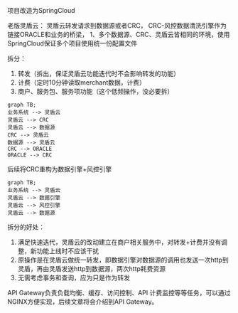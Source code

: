 项目改造为SpringCloud

老版灵盾云：
灵盾云转发请求到数据源或者CRC，
CRC-风控数据清洗引擎作为链接ORACLE和业务的桥梁，
1、多个数据源、CRC、灵盾云皆相同的环境，使用SpringCloud保证多个项目使用统一份配置文件

拆分：
1. 转发（拆出，保证灵盾云功能迭代时不会影响转发的功能）
2. 计费（定时10分钟读取merchant数据，计费）
3. 商户、服务包、服务项功能（这个低频操作，没必要拆）

```mermaid
graph TB;
业务系统 --> 灵盾云
灵盾云 --> CRC
灵盾云 --> 数据源
CRC --> 灵盾云
数据源 --> 灵盾云
CRC --> ORACLE
ORACLE --> CRC
```

后续将CRC重构为数据引擎+风控引擎
```mermaid
graph TB;
业务系统 --> 灵盾云
灵盾云 --> 数据引擎
灵盾云 --> 风控引擎
灵盾云 --> 数据源
```

拆分的好处：
1. 满足快速迭代，灵盾云的改动建立在商户相关服务中，对转发+计费并没有调整，新功能上线时不应该干扰
2. 原操作是在灵盾云做统一转发，即数据引擎对数据源的调用也发送一次http到灵盾，再由灵盾发送http到数据源，两次http耗费资源
3. 无需考虑事务和查询，应为只是作为转发


API Gateway负责负载均衡、缓存、访问控制、API 计费监控等等任务，可以通过NGINX方便实现，后续文章将会介绍到API Gateway。